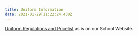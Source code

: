 ```yaml
---
title: Uniform Information
date: 2021-01-29T11:22:24.430Z
---
```

[Uniform Regulations and Pricelist](https://www.whanganuihigh.school.nz/info-for-parents/uniform/) as is on our School Website.